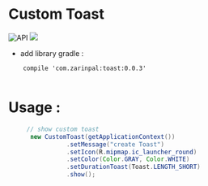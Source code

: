 # Custom Toast

![API](https://img.shields.io/badge/API-14%2B-blue.svg?style=flat) [![](https://jitpack.io/v/GrenderG/Toasty.svg)](https://jitpack.io/#GrenderG/Toasty)  
- add library gradle : 

```Gradle
    compile 'com.zarinpal:toast:0.0.3'
        
```
# Usage : 

```Java
     // show custom toast 
      new CustomToast(getApplicationContext())
                .setMessage("create Toast")
                .setIcon(R.mipmap.ic_launcher_round)
                .setColor(Color.GRAY, Color.WHITE)
                .setDurationToast(Toast.LENGTH_SHORT)
                .show();
```